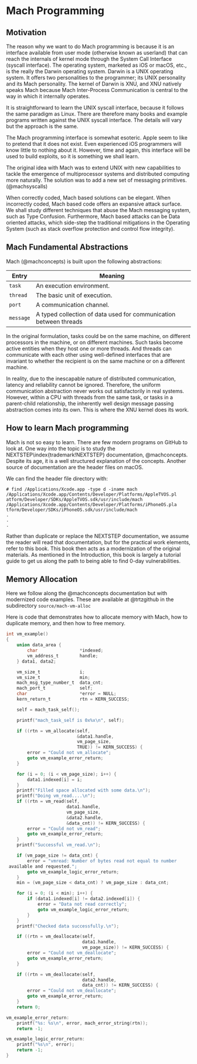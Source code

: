 # Mach Programming

## Motivation

The reason why we want to do Mach programming is because it is an interface available from user mode (otherwise known as userland) that can reach the internals of kernel mode through the System Call Interface (syscall interface).  The operating system, marketed as iOS or macOS, etc., is the really the Darwin operating system.  Darwin is a UNIX operating system.  It offers two personalities to the programmer; its UNIX personality and its Mach personality.  The kernel of Darwin is XNU, and XNU natively speaks Mach because Mach Inter-Process Communication is central to the way in which it internally operates.

It is straightforward to learn the UNIX syscall interface, because it follows the same paradigm as Linux.  There are therefore many books and example programs written against the UNIX syscall interface.  The details will vary but the approach is the same.

The Mach programming interface is somewhat esoteric.  Apple seem to like to pretend that it does not exist.  Even experienced iOS programmers will know  little to nothing about it.  However, time and again, this interface will be used to build exploits, so it is something we shall learn.

The original idea with Mach was to extend UNIX with new capabilities to tackle the emergence of multiprocessor systems and distributed computing more naturally.  The solution was to add a new set of messaging primitives.  (@machsyscalls)

When correctly coded, Mach based solutions can be elegant.  When incorrectly coded, Mach based code offers an expansive attack surface.  We shall study different techniques that abuse the Mach messaging system, such as Type Confusion.  Furthermore, Mach based attacks can be Data oriented attacks, which side-step the traditional mitigations in the Operating System (such as stack overflow protection and control flow integrity).

## Mach Fundamental Abstractions

Mach (@machconcepts) is built upon the following abstractions:

Entry|Meaning
--|--
`task` | An execution environment.
`thread` | The basic unit of execution.
`port` | A communication channel.
`message` | A typed collection of data used for communication between threads

In the original formulation, tasks could be on the same machine, on different processors in the machine, or on different machines.  Such tasks become active entities when they host one or more threads.  And threads can communicate with each other using well-defined interfaces that are invariant to whether the recipient is on the same machine or on a different machine.

In reality, due to the inescapable nature of distributed communication, latency and reliability cannot be ignored.  Therefore, the uniform communication abstraction never works out satisfactorily in real systems.  However, within a CPU with threads from the same task, or tasks in a parent-child relationship, the inherently well design message passing abstraction comes into its own.  This is where the XNU kernel does its work.

## How to learn Mach programming

Mach is not so easy to learn.  There are few modern programs on GitHub to look at.  One way into the topic is to study the NEXTSTEP\index{trademark!NEXTSTEP} documentation, @machconcepts.  Despite its age, it is a well structured explanation of the concepts.  Another source of documentation are the header files on macOS.

We can find the header file directory with:
```
# find /Applications/Xcode.app -type d -iname mach
/Applications/Xcode.app/Contents/Developer/Platforms/AppleTVOS.pl
atform/Developer/SDKs/AppleTVOS.sdk/usr/include/mach
/Applications/Xcode.app/Contents/Developer/Platforms/iPhoneOS.pla
tform/Developer/SDKs/iPhoneOS.sdk/usr/include/mach
.
.
.
```

Rather than duplicate or replace the NEXTSTEP documentation, we assume the reader will read that documentation, but for the practical work elements, refer to this book.  This book then acts as a modernization of the original materials.  As mentioned in the Introduction, this book is largely a tutorial guide to get us along the path to being able to find 0-day vulnerabilities.

## Memory Allocation

Here we follow along the @machconcepts documentation but with modernized code examples.  These are available at @trtzgithub in the subdirectory `source/mach-vm-alloc`

Here is code that demonstrates how to allocate memory with Mach, how to duplicate memory, and then how to free memory.

```c
int vm_example()
{
    union data_area {
        char                *indexed;
        vm_address_t        handle;
    } data1, data2;

    vm_size_t               i;
    vm_size_t               min;
    mach_msg_type_number_t  data_cnt;
    mach_port_t             self;
    char                    *error = NULL;
    kern_return_t           rtn = KERN_SUCCESS;

    self = mach_task_self();

    printf("mach_task_self is 0x%x\n", self);

    if ((rtn = vm_allocate(self,
                           &data1.handle,
                           vm_page_size,
                           TRUE)) != KERN_SUCCESS) {
        error = "Could not vm_allocate";
        goto vm_example_error_return;
    }

    for (i = 0; (i < vm_page_size); i++) {
        data1.indexed[i] = i;
    }
    printf("Filled space allocated with some data.\n");
    printf("Doing vm_read....\n");
    if ((rtn = vm_read(self,
                       data1.handle,
                       vm_page_size,
                       &data2.handle,
                       &data_cnt)) != KERN_SUCCESS) {
        error = "Could not vm_read";
        goto vm_example_error_return;
    }
    printf("Successful vm_read.\n");

    if (vm_page_size != data_cnt) {
        error = "vmread: Number of bytes read not equal to number
 available and requested.";
        goto vm_example_logic_error_return;
    }
    min = (vm_page_size < data_cnt) ? vm_page_size : data_cnt;

    for (i = 0; (i < min); i++) {
        if (data1.indexed[i] != data2.indexed[i]) {
            error = "Data not read correctly";
            goto vm_example_logic_error_return;
        }
    }
    printf("Checked data successfully.\n");

    if ((rtn = vm_deallocate(self,
                             data1.handle,
                             vm_page_size)) != KERN_SUCCESS) {
        error = "Could not vm_deallocate";
        goto vm_example_error_return;
    }

    if ((rtn = vm_deallocate(self,
                             data2.handle,
                             data_cnt)) != KERN_SUCCESS) {
        error = "Could not vm_deallocate";
        goto vm_example_error_return;
    }
    return 0;

vm_example_error_return:
    printf("%s: %s\n", error, mach_error_string(rtn));
    return -1;

vm_example_logic_error_return:
    printf("%s\n", error);
    return -1;
}
```
